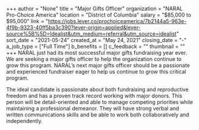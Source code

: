 +++
author = "None"
title = "Major Gifts Officer"
organization = "NARAL Pro-Choice America"
location = "District of Columbia"
salary = "$85,000 to $95,000"
link = "https://jobs.lever.co/prochoiceamerica/7b2144a5-963e-4f9b-9323-40ff5ba3c390?lever-origin=applied&lever-source%5B%5D=Idealist&utm_medium=referral&utm_source=idealist"
sort_date = "2021-05-24"
created_at = "May 24, 2021"
closing_date = "-"
a_job_type = ["Full Time"]
b_benefits = []
c_feedback = ""
thumbnail = ""
+++
NARAL just had its most successful major gifts fundraising year ever. We are seeking a major gifts officer to help the organization continue to grow this program. NARAL’s next major gifts officer should be a passionate and experienced fundraiser eager to help us continue to grow this critical program.

The ideal candidate is passionate about both fundraising and reproductive freedom and has a proven track record working with major donors. This person will be detail-oriented and able to manage competing priorities while maintaining a professional demeanor. They will have strong verbal and written communications skills and be able to work both collaboratively and independently.